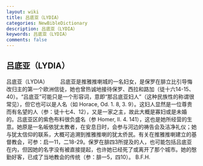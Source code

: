 ```yaml
---
layout: wiki
title: 吕底亚（LYDIA）
categories: NewBibleDictionary
description: 吕底亚（LYDIA）
keywords: 吕底亚（LYDIA）
comments: false
---
```


## 吕底亚（LYDIA）



吕底亚（LYDIA）
　　吕底亚是推雅推喇城的一名妇女，是保罗在腓立比引导悔改归主的第一个欧洲信徒，她也曾热诚地接待保罗、西拉和路加（徒十六14-15、40）。“吕底亚”可能只是一个形容词，意即“那吕底亚妇人”（这种民族性的称谓很常见），但它也可以是人名（如 Horace, Od. 1. 8, 3. 9）。这妇人显然是一位尊贵而有名望的人（参：徒十七4、12），又是一家之主，故此大概是寡妇或是未婚的。吕底亚区的紫色布料很负盛名（参 Homer, Il. 4. 141），这也是她所经营的生意。她原是一名皈依犹太教者，在安息日时，会参与河边的祷告会及洁净礼仪；她与犹太信仰的联系，大概可追溯到推雅推喇的犹太侨民。有关在推雅推喇建立的基督教会，可参：启一11，二18-29。保罗在腓四3所提及的人，也可能包括吕底亚在内，但因她的名字没有被直接提起，也许她已经死了或离开了那个城市。她的慇勤好客，已成了当地教会的传统（参：腓一5，四10）。
B.F.H.




